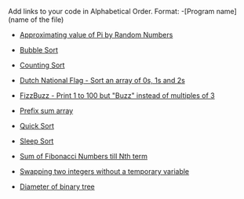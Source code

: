 Add links to your code in Alphabetical Order.
Format: -[Program name](name of the file)

- [Approximating value of Pi by Random Numbers](RandomPi.go)

- [Bubble Sort](BubbleSort.go)

- [Counting Sort](CountingSort.go)

- [Dutch National Flag - Sort an array of 0s, 1s and 2s](DutchNationalFlag.go)

- [FizzBuzz - Print 1 to 100 but "Buzz" instead of multiples of 3](FizzBuzz.go)

- [Prefix sum array](PrefixSumArray.go)

- [Quick Sort](QuickSort.go)

- [Sleep Sort](SleepSort.go)

- [Sum of Fibonacci Numbers till Nth term](FibonacciNumbers.go)

- [Swapping two integers without a temporary variable](IntSwapNoTemp.go)

- [Diameter of binary tree](Diameter-BST.go)


